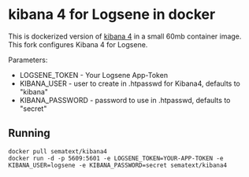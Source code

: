 # kibana 4 for Logsene in docker

This is dockerized version of [kibana 4](https://github.com/elasticsearch/kibana)
in a small 60mb container image. This fork configures Kibana 4 for Logsene.

Parameters:
- LOGSENE_TOKEN - Your Logsene App-Token
- KIBANA_USER - user to create in .htpasswd for Kibana4, defaults to "kibana"
- KIBANA_PASSWORD - password to use in .htpasswd, defaults to "secret"

## Running

```
docker pull sematext/kibana4
docker run -d -p 5609:5601 -e LOGSENE_TOKEN=YOUR-APP-TOKEN -e KIBANA_USER=logsene -e KIBANA_PASSWORD=secret sematext/kibana4
```
